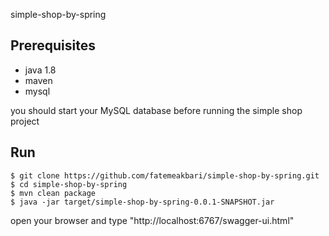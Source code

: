 simple-shop-by-spring
## Prerequisites
+ java 1.8
+ maven
+ mysql

you should start your MySQL database before running the simple shop project
## Run
~~~shell
$ git clone https://github.com/fatemeakbari/simple-shop-by-spring.git
$ cd simple-shop-by-spring
$ mvn clean package
$ java -jar target/simple-shop-by-spring-0.0.1-SNAPSHOT.jar 
~~~

open your browser and type "http://localhost:6767/swagger-ui.html"

